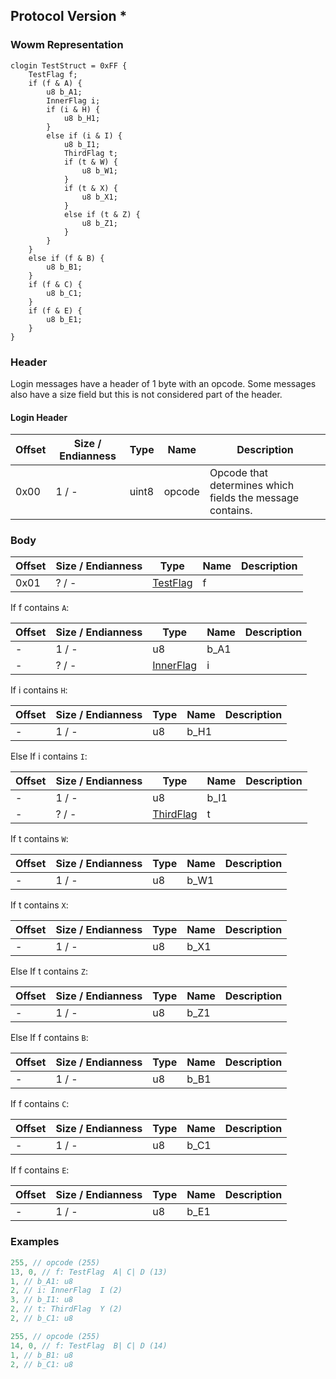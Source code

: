 ## Protocol Version *

### Wowm Representation
```rust,ignore
clogin TestStruct = 0xFF {
    TestFlag f;
    if (f & A) {
        u8 b_A1;
        InnerFlag i;
        if (i & H) {
            u8 b_H1;
        }
        else if (i & I) {
            u8 b_I1;
            ThirdFlag t;
            if (t & W) {
                u8 b_W1;
            }
            if (t & X) {
                u8 b_X1;
            }
            else if (t & Z) {
                u8 b_Z1;
            }
        }
    }
    else if (f & B) {
        u8 b_B1;
    }
    if (f & C) {
        u8 b_C1;
    }
    if (f & E) {
        u8 b_E1;
    }
}
```
### Header
Login messages have a header of 1 byte with an opcode. Some messages also have a size field but this is not considered part of the header.

#### Login Header
| Offset | Size / Endianness | Type   | Name   | Description |
| ------ | ----------------- | ------ | ------ | ----------- |
| 0x00   | 1 / -             | uint8  | opcode | Opcode that determines which fields the message contains.|
### Body
| Offset | Size / Endianness | Type | Name | Description |
| ------ | ----------------- | ---- | ---- | ----------- |
| 0x01 | ? / - | [TestFlag](testflag.md) | f |  |

If f contains `A`:

| Offset | Size / Endianness | Type | Name | Description |
| ------ | ----------------- | ---- | ---- | ----------- |
| - | 1 / - | u8 | b_A1 |  |
| - | ? / - | [InnerFlag](innerflag.md) | i |  |

If i contains `H`:

| Offset | Size / Endianness | Type | Name | Description |
| ------ | ----------------- | ---- | ---- | ----------- |
| - | 1 / - | u8 | b_H1 |  |

Else If i contains `I`:

| Offset | Size / Endianness | Type | Name | Description |
| ------ | ----------------- | ---- | ---- | ----------- |
| - | 1 / - | u8 | b_I1 |  |
| - | ? / - | [ThirdFlag](thirdflag.md) | t |  |

If t contains `W`:

| Offset | Size / Endianness | Type | Name | Description |
| ------ | ----------------- | ---- | ---- | ----------- |
| - | 1 / - | u8 | b_W1 |  |

If t contains `X`:

| Offset | Size / Endianness | Type | Name | Description |
| ------ | ----------------- | ---- | ---- | ----------- |
| - | 1 / - | u8 | b_X1 |  |

Else If t contains `Z`:

| Offset | Size / Endianness | Type | Name | Description |
| ------ | ----------------- | ---- | ---- | ----------- |
| - | 1 / - | u8 | b_Z1 |  |

Else If f contains `B`:

| Offset | Size / Endianness | Type | Name | Description |
| ------ | ----------------- | ---- | ---- | ----------- |
| - | 1 / - | u8 | b_B1 |  |

If f contains `C`:

| Offset | Size / Endianness | Type | Name | Description |
| ------ | ----------------- | ---- | ---- | ----------- |
| - | 1 / - | u8 | b_C1 |  |

If f contains `E`:

| Offset | Size / Endianness | Type | Name | Description |
| ------ | ----------------- | ---- | ---- | ----------- |
| - | 1 / - | u8 | b_E1 |  |
### Examples
```c
255, // opcode (255)
13, 0, // f: TestFlag  A| C| D (13)
1, // b_A1: u8
2, // i: InnerFlag  I (2)
3, // b_I1: u8
2, // t: ThirdFlag  Y (2)
2, // b_C1: u8
```
```c
255, // opcode (255)
14, 0, // f: TestFlag  B| C| D (14)
1, // b_B1: u8
2, // b_C1: u8
```
